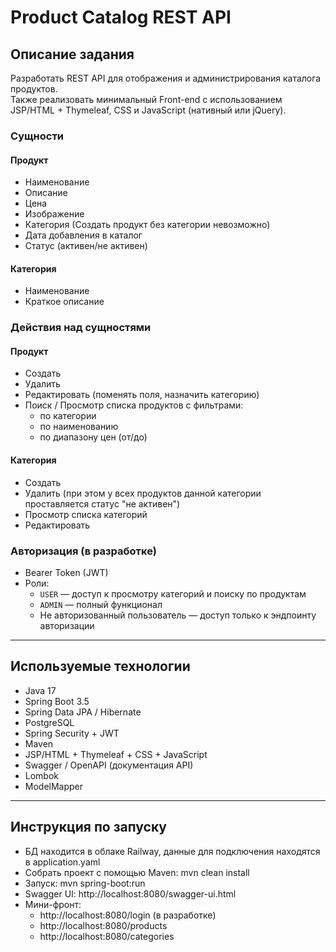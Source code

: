 # Product Catalog REST API

## Описание задания

Разработать REST API для отображения и администрирования каталога продуктов.  
Также реализовать минимальный Front-end с использованием JSP/HTML + Thymeleaf, CSS и JavaScript (нативный или jQuery).

### Сущности

#### Продукт
- Наименование
- Описание
- Цена
- Изображение
- Категория (Создать продукт без категории невозможно)
- Дата добавления в каталог
- Статус (активен/не активен)

#### Категория
- Наименование
- Краткое описание

### Действия над сущностями

#### Продукт
- Создать
- Удалить
- Редактировать (поменять поля, назначить категорию)
- Поиск / Просмотр списка продуктов с фильтрами:
  - по категории
  - по наименованию
  - по диапазону цен (от/до)

#### Категория
- Создать
- Удалить (при этом у всех продуктов данной категории проставляется статус "не активен")
- Просмотр списка категорий
- Редактировать

### Авторизация (в разработке)
- Bearer Token (JWT)
- Роли:
  - `USER` — доступ к просмотру категорий и поиску по продуктам
  - `ADMIN` — полный функционал
  - Не авторизованный пользователь — доступ только к эндпоинту авторизации

---

## Используемые технологии
- Java 17
- Spring Boot 3.5
- Spring Data JPA / Hibernate
- PostgreSQL
- Spring Security + JWT
- Maven
- JSP/HTML + Thymeleaf + CSS + JavaScript
- Swagger / OpenAPI (документация API)
- Lombok
- ModelMapper


---

## Инструкция по запуску
- БД находится в облаке Railway, данные для подключения находятся в application.yaml
- Собрать проект с помощью Maven: mvn clean install
- Запуск: mvn spring-boot:run
- Swagger UI: http://localhost:8080/swagger-ui.html
- Мини-фронт:
  - http://localhost:8080/login (в разработке)
  - http://localhost:8080/products
  - http://localhost:8080/categories

